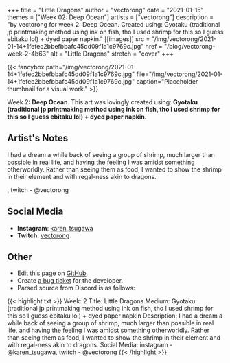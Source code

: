 +++
title =       "Little Dragons"
author =      "vectorong"
date =        "2021-01-15"
themes =      ["Week 02: Deep Ocean"]
artists =     ["vectorong"]
description = "by vectorong for week 2: Deep Ocean. Created using: Gyotaku (traditional jp printmaking method using ink on fish, tho I used shrimp for this so I guess ebitaku lol) + dyed paper napkin."
[[images]]
              src = "/img/vectorong/2021-01-14+1fefec2bbefbbafc45dd09f1a1c9769c.jpg"
              href = "/blog/vectorong-week-2-4b63"
              alt = "Little Dragons"
              stretch = "cover"
+++


{{< fancybox path="/img/vectorong/2021-01-14+1fefec2bbefbbafc45dd09f1a1c9769c.jpg" file="/img/vectorong/2021-01-14+1fefec2bbefbbafc45dd09f1a1c9769c.jpg" caption="Placeholder thumbnail for a visual work." >}}


Week 2: **Deep Ocean**. This art was lovingly created using: **Gyotaku (traditional jp printmaking method using ink on fish, tho I used shrimp for this so I guess ebitaku lol) + dyed paper napkin**.

## Artist's Notes

I had a dream a while back of seeing a group of shrimp, much larger than possible in real life, and having the feeling I was amidst something otherworldly. Rather than seeing them as food, I wanted to show the shrimp in their element and with regal-ness akin to dragons.

, twitch - @vectorong

## Social Media

- **Instagram**: <a href='https://instagram.com/karen_tsugawa' target='_blank'>karen_tsugawa</a>
- **Twitch**: <a href='https://twitch.tv/vectorong' target='_blank'>vectorong</a>


## Other

- Edit this page on [GitHub](https://github.com/teaminkling/web-refresh/edit/main/content/blog/vectorong-week-2-4b63.md).
- Create [a bug ticket](https://github.com/teaminkling/web-refresh/issues/new?assignees=&labels=bug&template=problem-report.md&title=) for the developer.
- Parsed source from Discord is as follows:

{{< highlight txt >}}
Week: 2
Title: Little Dragons
Medium: Gyotaku (traditional jp printmaking method using ink on fish, tho I used shrimp for this so I guess ebitaku lol) + dyed paper napkin
Description: I had a dream a while back of seeing a group of shrimp, much larger than possible in real life, and having the feeling I was amidst something otherworldly. Rather than seeing them as food, I wanted to show the shrimp in their element and with regal-ness akin to dragons.
Social Media: instagram -  @karen_tsugawa, twitch - @vectorong
{{< /highlight >}}